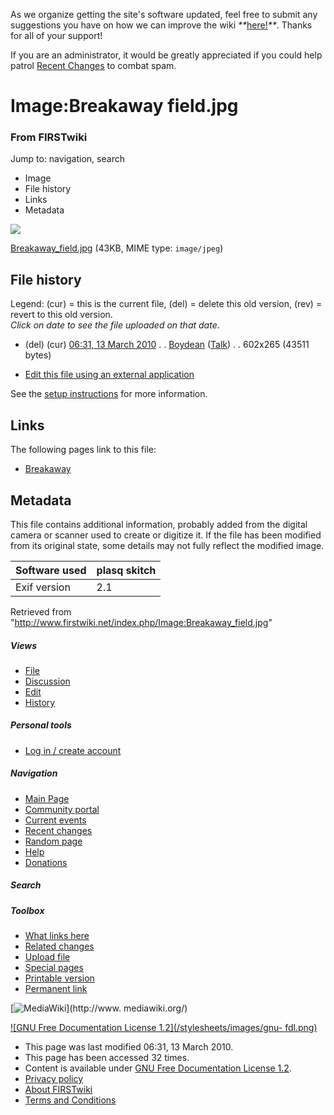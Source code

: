 As we organize getting the site's software updated, feel free to submit any
suggestions you have on how we can improve the wiki
_**_[here!](/index.php/User:Hallry/Suggestions "User:Hallry/Suggestions"
)_**_. Thanks for all of your support!

If you are an administrator, it would be greatly appreciated if you could help
patrol [Recent Changes](/index.php/Special:Recentchanges
"Special:Recentchanges" ) to combat spam.

# Image:Breakaway field.jpg

### From FIRSTwiki

Jump to: navigation, search

  * Image
  * File history
  * Links
  * Metadata

![](/media/0/00/Breakaway_field.jpg)

[Breakaway_field.jpg](/media/0/00/Breakaway_field.jpg "Breakaway field.jpg" )
(43KB, MIME type: `image/jpeg`)

## File history

Legend: (cur) = this is the current file, (del) = delete this old version,
(rev) = revert to this old version.  
_Click on date to see the file uploaded on that date_.

  * (del) (cur) [06:31, 13 March 2010](/media/0/00/Breakaway_field.jpg "/media/0/00/Breakaway field.jpg" ) . . [Boydean](/index.php/User:Boydean "User:Boydean" ) ([Talk](/index.php?title=User_talk:Boydean&action=edit "User talk:Boydean" )) . . 602x265 (43511 bytes)
  

  * [Edit this file using an external application](/index.php?title=Image:Breakaway_field.jpg&action=edit&externaledit=true&mode=file "Image:Breakaway field.jpg" )

See the [setup
instructions](http://meta.wikimedia.org/wiki/Help:External_editors
"http://meta.wikimedia.org/wiki/Help:External_editors" ) for more information.

## Links

The following pages link to this file:

  * [Breakaway](/index.php/Breakaway "Breakaway" )

## Metadata

This file contains additional information, probably added from the digital
camera or scanner used to create or digitize it. If the file has been modified
from its original state, some details may not fully reflect the modified
image.

Software used |  plasq skitch  
---|---  
Exif version |  2.1  
  
Retrieved from
"<http://www.firstwiki.net/index.php/Image:Breakaway_field.jpg>"

##### Views

  * [File](/index.php/Image:Breakaway_field.jpg)
  * [Discussion](/index.php?title=Image_talk:Breakaway_field.jpg&action=edit)
  * [Edit](/index.php?title=Image:Breakaway_field.jpg&action=edit)
  * [History](/index.php?title=Image:Breakaway_field.jpg&action=history)

##### Personal tools

  * [Log in / create account](/index.php?title=Special:Userlogin&returnto=Image:Breakaway_field.jpg)

[](/index.php/Main_Page "Main Page" )

##### Navigation

  * [Main Page](/index.php/Main_Page)
  * [Community portal](/index.php/FIRSTwiki:Community_portal)
  * [Current events](/index.php/Current_events)
  * [Recent changes](/index.php/Special:Recentchanges)
  * [Random page](/index.php/Special:Random)
  * [Help](/index.php/FIRSTwiki:Help)
  * [Donations](/index.php/FIRSTwiki:Site_support)

##### Search



##### Toolbox

  * [What links here](/index.php/Special:Whatlinkshere/Image:Breakaway_field.jpg)
  * [Related changes](/index.php/Special:Recentchangeslinked/Image:Breakaway_field.jpg)
  * [Upload file](/index.php/Special:Upload)
  * [Special pages](/index.php/Special:Specialpages)
  * [Printable version](/index.php?title=Image:Breakaway_field.jpg&printable=yes)
  * [Permanent link](/index.php?title=Image:Breakaway_field.jpg&oldid=75467)

[![MediaWiki](/skins/common/images/poweredby_mediawiki_88x31.png)](http://www.
mediawiki.org/)

[![GNU Free Documentation License 1.2](/stylesheets/images/gnu-
fdl.png)](http://www.gnu.org/copyleft/fdl.html)

  * This page was last modified 06:31, 13 March 2010.
  * This page has been accessed 32 times.
  * Content is available under [GNU Free Documentation License 1.2](http://www.gnu.org/copyleft/fdl.html "http://www.gnu.org/copyleft/fdl.html" ).
  * [Privacy policy](/index.php/FIRSTwiki:Privacy_policy "FIRSTwiki:Privacy policy" )
  * [About FIRSTwiki](/index.php/FIRSTwiki:About "FIRSTwiki:About" )
  * [Terms and Conditions](/index.php/FIRSTwiki:Terms_and_conditions "FIRSTwiki:Terms and conditions" )

